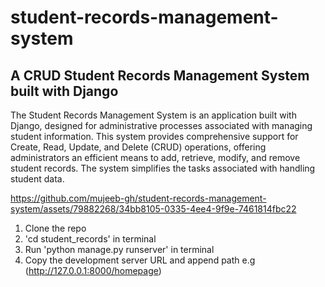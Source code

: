 # student-records-management-system

## A CRUD Student Records Management System built with Django

The Student Records Management System is an application built with Django, designed for administrative processes associated with managing student information. This system provides comprehensive support for Create, Read, Update, and Delete (CRUD) operations, offering administrators an efficient means to add, retrieve, modify, and remove student records. The system simplifies the tasks associated with handling student data.





https://github.com/mujeeb-gh/student-records-management-system/assets/79882268/34bb8105-0335-4ee4-9f9e-7461814fbc22


1. Clone the repo
2. 'cd student_records' in terminal
3. Run 'python manage.py runserver' in terminal
4. Copy the development server URL and append path e.g (http://127.0.0.1:8000/homepage)
